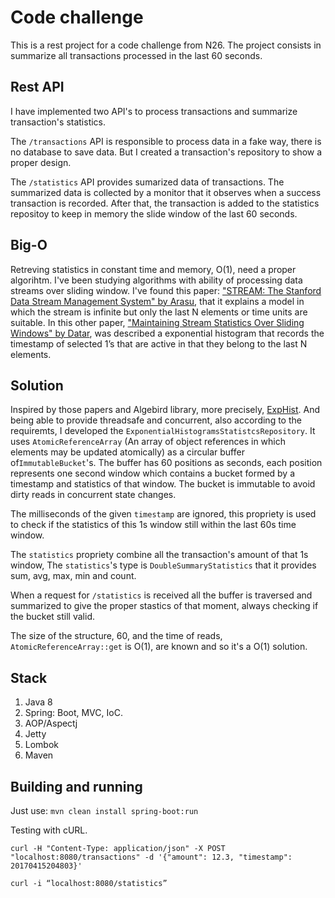 # Code challenge
This is a rest project for a code challenge from N26.
The project consists in summarize all transactions processed in the last 60 seconds.

## Rest API
I have implemented two API's to process transactions and summarize transaction's statistics.

The ```/transactions``` API is responsible to process data in a fake way, there is no database to save data.
But I created a transaction's repository to show a proper design.

The ```/statistics``` API provides sumarized data of transactions.
The summarized data is collected by a monitor that it observes when a success transaction is recorded.
After that, the transaction is added to the statistics repositoy to keep in memory the slide window of the last 60 seconds.

## Big-O
Retreving statistics in constant time and memory, O(1), need a proper algorihtm.
I've been studying algorithms with ability of processing data streams over sliding window. 
I've found this paper: ["STREAM: The Stanford Data Stream Management System" by Arasu](http://ilpubs.stanford.edu:8090/641/), that it explains a model in which the stream is infinite but only the last N elements or time units are suitable.
In this other paper, ["Maintaining Stream Statistics Over Sliding Windows" by Datar](www-cs.stanford.edu/~datar/papers/sicomp_streams.pdf), was described a exponential histogram that records the timestamp of selected 1’s that are active in that they belong to the last N elements. 

## Solution
Inspired by those papers and Algebird library, more precisely, [ExpHist](https://twitter.github.io/algebird/datatypes/approx/exponential_histogram.html). And being able to provide threadsafe and concurrent, also according to the requiremts, I developed the ```ExponentialHistogramsStatistcsRepository```.
It uses ```AtomicReferenceArray``` (An array of object references in which elements may be updated atomically) as a circular buffer of```ImmutableBucket```'s. The buffer has 60 positions as seconds, each position represents one second window which contains a bucket formed by a timestamp and statistics of that window. 
The bucket is immutable to avoid dirty reads in concurrent state changes.

The  milliseconds of the given ```timestamp``` are ignored, this propriety is used to check if the statistics of this 1s window still within the last 60s time window.

The ```statistics``` propriety combine all the transaction's amount of that 1s window, The ```statistics```'s type is ```DoubleSummaryStatistics``` that it provides sum, avg, max, min and count. 

When a request for ```/statistics``` is received all the buffer is traversed and summarized to give the proper stastics of that moment, always checking if the bucket still valid. 

The size of the structure, 60,  and the time of reads, ```AtomicReferenceArray::get``` is O(1), are known and so it's a O(1) solution.

## Stack
1. Java 8
2. Spring: Boot, MVC, IoC.
3. AOP/Aspectj
4. Jetty
5. Lombok
6. Maven

## Building and running
Just use: ```mvn clean install spring-boot:run```

Testing with cURL.

```curl -H "Content-Type: application/json" -X POST "localhost:8080/transactions" -d '{"amount": 12.3, "timestamp": 20170415204803}'```

```curl -i “localhost:8080/statistics”```
